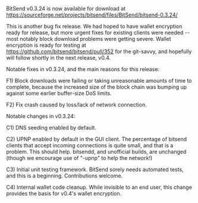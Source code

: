 BitSend v0.3.24 is now available for download at
https://sourceforge.net/projects/bitsend/files/BitSend/bitsend-0.3.24/

This is another bug fix release.  We had hoped to have wallet encryption ready for release, but more urgent fixes for existing clients were needed -- most notably block download problems were getting severe.  Wallet encryption is ready for testing at https://github.com/bitsend/bitsend/pull/352 for the git-savvy, and hopefully will follow shortly in the next release, v0.4.

Notable fixes in v0.3.24, and the main reasons for this release:

F1) Block downloads were failing or taking unreasonable amounts of time to complete, because the increased size of the block chain was bumping up against some earlier buffer-size DoS limits.

F2) Fix crash caused by loss/lack of network connection.

Notable changes in v0.3.24:

C1) DNS seeding enabled by default.

C2) UPNP enabled by default in the GUI client.  The percentage of bitsend clients that accept incoming connections is quite small, and that is a problem.  This should help.  bitsendd, and unofficial builds, are unchanged (though we encourage use of "-upnp" to help the network!)

C3) Initial unit testing framework.  BitSend sorely needs automated tests, and this is a beginning.  Contributions welcome.

C4) Internal wallet code cleanup.  While invisible to an end user, this change provides the basis for v0.4's wallet encryption.
